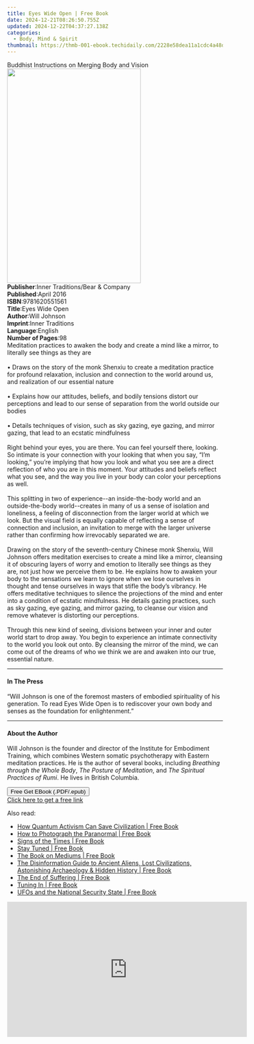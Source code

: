 ```yaml
---
title: Eyes Wide Open | Free Book
date: 2024-12-21T08:26:50.755Z
updated: 2024-12-22T04:37:27.138Z
categories:
  - Body, Mind & Spirit
thumbnail: https://thmb-001-ebook.techidaily.com/2228e58dea11a1cdc4a48d78f854dda79a4aebe27c84cbad5db2cec5a3430e1b.jpg
---
```

<main id="book-container">
  <div class="flex flex-col">
    <div class="book-brief flex-1 py-6 px-4 sm:p-6 md:py-10 md:px-8">
      <!-- brief-->
      <div class="book-brief-main">
        Buddhist Instructions on Merging Body and Vision
      </div>
    </div>
    <div
      class="book-meta-info flex-1 grid gap-4 col-start-1 col-end-3 row-start-1 sm:mb-6 sm:grid-cols-4 lg:gap-6 lg:col-start-2 lg:row-end-6 lg:row-span-6 lg:mb-0"
    >
      <div
        class="book-meta-info-left place-content-center mt-4 p-4 text-sm leading-6 col-start-2 col-span-2 dark:text-slate-400"
      >
        <img
          class="w-full h-500 object-cover rounded-lg sm:h-255 sm:col-span-2 lg:col-span-full"
          src="https://img-001-ebook.techidaily.com/28089c91ee14928c07ab43f7d0a5cd432f5218c50345dfcd327bfb7a2764f331.jpg"
          alt=""
          width="312"
          height="500"
        />
      </div>
      <div
        class="book-meta-info-right mt-2 col-start-1 row-start-2 col-span-3 self-center"
      >
        <!-- meta data  -->
        <div class="flex flex-col px-4 md:px-8">
          <div class="flex-1">
            <strong>Publisher</strong>:<span class="px-2"
              >Inner Traditions/Bear &amp; Company</span
            >
          </div>
          <div class="flex-1">
            <strong>Published</strong>:<span class="px-2">April 2016</span>
          </div>
          <div class="flex-1">
            <strong>ISBN</strong>:<span class="px-2">9781620551561</span>
          </div>
          <div class="flex-1">
            <strong>Title</strong>:<span class="px-2">Eyes Wide Open</span>
          </div>
          <div class="flex-1">
            <strong>Author</strong>:<span class="px-2">Will Johnson</span>
          </div>
          <div class="flex-1">
            <strong>Imprint</strong>:<span class="px-2">Inner Traditions</span>
          </div>
          <div class="flex-1">
            <strong>Language</strong>:<span class="px-2">English</span>
          </div>
          <div class="flex-1">
            <strong>Number of Pages</strong>:<span class="px-2">98</span>
          </div>
        </div>
      </div>
    </div>
    <div class="book-description flex-1 py-6 px-4 sm:p-6 md:py-10 md:px-8">
      <div class="book-description-main">
        <div accordion-content="" id="description">
          Meditation practices to awaken the body and create a mind like a
          mirror, to literally see things as they are <br />
          <br />• Draws on the story of the monk Shenxiu to create a meditation
          practice for profound relaxation, inclusion and connection to the
          world around us, and realization of our essential nature <br />
          <br />• Explains how our attitudes, beliefs, and bodily tensions
          distort our perceptions and lead to our sense of separation from the
          world outside our bodies <br />
          <br />• Details techniques of vision, such as sky gazing, eye gazing,
          and mirror gazing, that lead to an ecstatic mindfulness <br />
          <br />Right behind your eyes, you are there. You can feel yourself
          there, looking. So intimate is your connection with your looking that
          when you say, “I’m looking,” you’re implying that how you look and
          what you see are a direct reflection of who you are in this moment.
          Your attitudes and beliefs reflect what you see, and the way you live
          in your body can color your perceptions as well. <br />
          <br />This splitting in two of experience--an inside-the-body world
          and an outside-the-body world--creates in many of us a sense of
          isolation and loneliness, a feeling of disconnection from the larger
          world at which we look. But the visual field is equally capable of
          reflecting a sense of connection and inclusion, an invitation to merge
          with the larger universe rather than confirming how irrevocably
          separated we are. <br />
          <br />Drawing on the story of the seventh-century Chinese monk
          Shenxiu, Will Johnson offers meditation exercises to create a mind
          like a mirror, cleansing it of obscuring layers of worry and emotion
          to literally see things as they are, not just how we perceive them to
          be. He explains how to awaken your body to the sensations we learn to
          ignore when we lose ourselves in thought and tense ourselves in ways
          that stifle the body’s vibrancy. He offers meditative techniques to
          silence the projections of the mind and enter into a condition of
          ecstatic mindfulness. He details gazing practices, such as sky gazing,
          eye gazing, and mirror gazing, to cleanse our vision and remove
          whatever is distorting our perceptions. <br />
          <br />Through this new kind of seeing, divisions between your inner
          and outer world start to drop away. You begin to experience an
          intimate connectivity to the world you look out onto. By cleansing the
          mirror of the mind, we can come out of the dreams of who we think we
          are and awaken into our true, essential nature.
        </div>
        <div class="accordion-fader"></div>
      </div>
    </div>
    <div class="book-excerpts flex-1 py-6 px-4 sm:p-6 md:py-10 md:px-8">
      <!-- excerpts-->
      <div class="book-excerpts-main">
        <hr />
        <h4 class="placeholder placeholder-heading">
          <span>In The Press</span>
        </h4>
        <p>
          “Will Johnson is one of the foremost masters of embodied spirituality
          of his generation. To read Eyes Wide Open is to rediscover your own
          body and senses as the foundation for enlightenment.”
        </p>
      </div>
    </div>
    <div class="book-about-author flex-1 py-6 px-4 sm:p-6 md:py-10 md:px-8">
      <!-- about author-->
      <div class="book-main-author-main">
        <hr />
        <h4 class="placeholder placeholder-heading">
          <span>About the Author</span>
        </h4>
        <p>
          Will Johnson is the founder and director of the Institute for
          Embodiment Training, which combines Western somatic psychotherapy with
          Eastern meditation practices. He is the author of several books,
          including <i>Breathing through the Whole Body</i>,
          <i>The Posture of Meditation</i>, and
          <i>The Spiritual Practices of Rumi</i>. He lives in British Columbia.
        </p>
      </div>
    </div>
    <div class="book-free-get flex-1 py-6 px-4 sm:p-6 md:py-10 md:px-8">
      <button
        id="btn-free-get"
        class="bg-blue-500 hover:bg-blue-700 text-white font-bold py-2 px-4 rounded"
      >
        Free Get EBook (.PDF/.epub)
      </button>
      <div id="countdown-display" class="px-2 text-lg mt-2"></div>
      <a
        id="free-link"
        class="hidden bg-blue-500 hover:bg-blue-700 text-white font-bold py-2 px-4 rounded"
        href="https://www.ebooks.com/en-us/book/95782090/eyes-wide-open/will-johnson/"
        target="_blank"
        >Click here to get a free link</a
      >
    </div>
    <script>
      let countdownTime = 0;
      let countdownInterval = null;
      document
        .getElementById('btn-free-get')
        .addEventListener('click', startCountdown);
      function startCountdown() {
        countdownTime = new Date().getTime() + 60000 * 3;
        countdownInterval = setInterval(updateCountdown, 1000);
        document.getElementById('btn-free-get').disabled = true;
        document
          .getElementById('btn-free-get')
          .classList.add('bg-gray-500', 'cursor-not-allowed');
      }
      function updateCountdown() {
        let currentTime = new Date().getTime();
        let timeLeft = countdownTime - currentTime;
        let secondsLeft = Math.floor(timeLeft / 1000);
        document.getElementById('countdown-display').innerHTML =
          `Remaining time: ${secondsLeft} seconds.`;
        if (secondsLeft <= 0) {
          clearInterval(countdownInterval);
          document.getElementById('btn-free-get').classList.add('hidden');
          document.getElementById('free-link').classList.remove('hidden');
          document.getElementById('countdown-display').innerHTML = '';
        }
      }
    </script>
  </div>
</main>

<ins class="adsbygoogle"
      style="display:block"
      data-ad-client="ca-pub-7571918770474297"
      data-ad-slot="8358498916"
      data-ad-format="auto"
      data-full-width-responsive="true"></ins>
    

<span class="atpl-alsoreadstyle">Also read:</span>
<div><ul>
<li><a href="https://novels-ebooks.techidaily.com/210877259-9781612830520-how-quantum-activism-can-save-civilization/"><u>How Quantum Activism Can Save Civilization | Free Book</u></a></li>
<li><a href="https://novels-ebooks.techidaily.com/210877246-9781612831282-how-to-photograph-the-paranormal/"><u>How to Photograph the Paranormal | Free Book</u></a></li>
<li><a href="https://novels-ebooks.techidaily.com/210877258-9781612832418-signs-of-the-times/"><u>Signs of the Times | Free Book</u></a></li>
<li><a href="https://novels-ebooks.techidaily.com/210877243-9781612831879-stay-tuned/"><u>Stay Tuned | Free Book</u></a></li>
<li><a href="https://novels-ebooks.techidaily.com/210877241-9781609257897-the-book-on-mediums/"><u>The Book on Mediums | Free Book</u></a></li>
<li><a href="https://novels-ebooks.techidaily.com/210877251-9781609258672-the-disinformation-guide-to-ancient-aliens-lost-civilizations-astonishing-archaeology-hidden-history/"><u>The Disinformation Guide to Ancient Aliens, Lost Civilizations, Astonishing Archaeology & Hidden History | Free Book</u></a></li>
<li><a href="https://novels-ebooks.techidaily.com/210877242-9781612831145-the-end-of-suffering/"><u>The End of Suffering | Free Book</u></a></li>
<li><a href="https://novels-ebooks.techidaily.com/210877234-9781612830858-tuning-in/"><u>Tuning In | Free Book</u></a></li>
<li><a href="https://novels-ebooks.techidaily.com/210877240-9781612831244-ufos-and-the-national-security-state/"><u>UFOs and the National Security State | Free Book</u></a></li>
</ul></div>

<!-- affiliate ads begin -->
<iframe width="560" height="315" src="https://www.youtube.com/embed/bofw6eJA7Bg?si=HM2gKZGH4L1otw3e" title="YouTube video player" frameborder="0" allow="accelerometer; autoplay; clipboard-write; encrypted-media; gyroscope; picture-in-picture; web-share" referrerpolicy="strict-origin-when-cross-origin" allowfullscreen></iframe>
<!-- affiliate ads end -->

